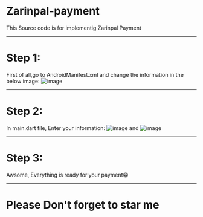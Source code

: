 # Zarinpal-payment
This Source code is for implementig Zarinpal Payment

----------------------------------------------------
# Step 1:
 First of all,go to AndroidManifest.xml and change the information in the below image:
   ![image](https://user-images.githubusercontent.com/46048846/170452289-eee688b8-7dd0-4f78-b426-5c89ecd3b5e5.png)
   
----------------------------------------------------
# Step 2:
 In main.dart file, Enter your information:
 ![image](https://user-images.githubusercontent.com/46048846/170452555-9330f029-1c9d-411a-9276-cceab6f14156.png)
 and
  ![image](https://user-images.githubusercontent.com/46048846/170452678-18cda01e-7304-4555-bd4a-a33f091544f4.png)


--------------------------------------------------
# Step 3:
 Awsome, Everything is ready for your payment😁
 
 ________________________________________________
 # Please Don't forget to star me


